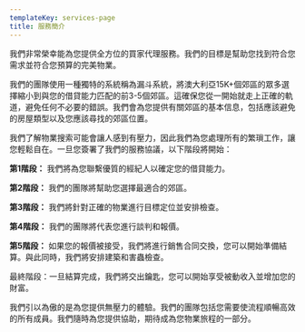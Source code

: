 ```yaml
---
templateKey: services-page
title: 服務簡介
---
```

我們非常榮幸能為您提供全方位的買家代理服務。我們的目標是幫助您找到符合您需求並符合您預算的完美物業。

我們的團隊使用一種獨特的系統稱為漏斗系統，將澳大利亞15K+個郊區的眾多選擇縮小到與您的借貸能力匹配的前3-5個郊區。這確保您從一開始就走上正確的軌道，避免任何不必要的錯誤。我們會為您提供有關郊區的基本信息，包括應該避免的房屋類型以及您應該尋找的郊區位置。

我們了解物業搜索可能會讓人感到有壓力，因此我們為您處理所有的繁瑣工作，讓您輕鬆自在。一旦您簽署了我們的服務協議，以下階段將開始：

**第1階段：** 我們將為您聯繫優質的經紀人以確定您的借貸能力。

**第2階段：** 我們的團隊將幫助您選擇最適合的郊區。

**第3階段：** 我們將針對正確的物業進行目標定位並安排檢查。

**第4階段：** 我們的團隊將代表您進行談判和報價。

**第5階段：** 如果您的報價被接受，我們將進行銷售合同交換，您可以開始準備結算。與此同時，我們將安排建築和害蟲檢查。

最終階段：一旦結算完成，我們將交出鑰匙，您可以開始享受被動收入並增加您的財富。

我們引以為傲的是為您提供無壓力的體驗。我們的團隊包括您需要使流程順暢高效的所有成員。我們隨時為您提供協助，期待成為您物業旅程的一部分。
